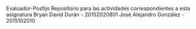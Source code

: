Evaluador-Posfijo
Repositorio para las actividades correspondientes a esta asignatura Bryan David Durán - 20152020801 José Alejandro González - 2015102010
